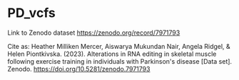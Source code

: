 # PD_vcfs

Link to Zenodo dataset https://zenodo.org/record/7971793

Cite as: 
Heather Milliken Mercer, Aiswarya Mukundan Nair, Angela Ridgel, & Helen Piontkivska. (2023). Alterations in RNA editing in skeletal muscle following exercise training in individuals with Parkinson's disease [Data set]. Zenodo. https://doi.org/10.5281/zenodo.7971793
